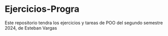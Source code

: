 # Ejercicios-Progra
Este repositorio tendra los ejercicios y tareas de POO del segundo semestre 2024, de Esteban Vargas
